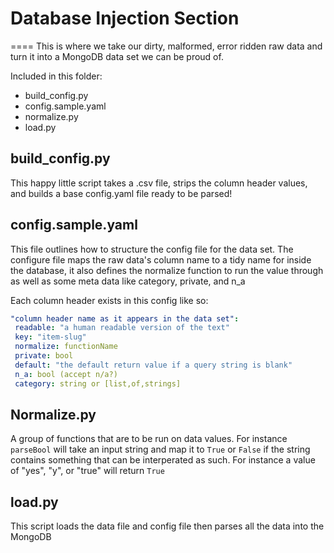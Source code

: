 # Database Injection Section
====
This is where we take our dirty, malformed, error ridden raw data and turn it into a MongoDB data set we can be proud of.

Included in this folder:
* build_config.py
* config.sample.yaml
* normalize.py
* load.py

## build_config.py

This happy little script takes a .csv file, strips the column header values, and builds a base config.yaml file ready to be parsed!

## config.sample.yaml

This file outlines how to structure the config file for the data set. 
The configure file maps the raw data's column name to a tidy name for inside the database,
it also defines the normalize function to run the value through as well as some meta data like
category, private, and n_a

Each column header exists in this config like so:

```yaml
"column header name as it appears in the data set":
 readable: "a human readable version of the text"
 key: "item-slug"
 normalize: functionName
 private: bool
 default: "the default return value if a query string is blank"
 n_a: bool (accept n/a?)
 category: string or [list,of,strings]
 ```

 ## Normalize.py

 A group of functions that are to be run on data values. For instance `parseBool` will take an input string and map it to `True` or `False`
 if the string contains something that can be interperated as such. For instance a value of "yes", "y", or "true" will return `True`

 ## load.py

 This script loads the data file and config file then parses all the data into the MongoDB
